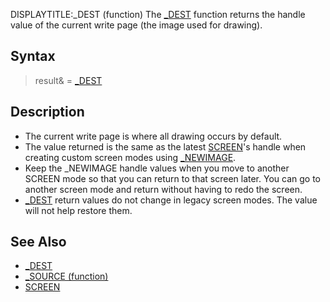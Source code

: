DISPLAYTITLE:_DEST (function)
The [_DEST](_DEST) function returns the handle value of the current write page (the image used for drawing).


## Syntax

> result& = [_DEST](_DEST)


## Description

* The current write page is where all drawing occurs by default.
* The value returned is the same as the latest [SCREEN](SCREEN)'s handle when creating custom screen modes using [_NEWIMAGE](_NEWIMAGE).
* Keep the _NEWIMAGE handle values when you move to another SCREEN mode so that you can return to that screen later. You can go to another screen mode and return without having to redo the screen. 
* [_DEST](_DEST) return values do not change in legacy screen modes. The value will not help restore them.


## See Also

* [_DEST](_DEST)
* [_SOURCE (function)](_SOURCE (function))
* [SCREEN](SCREEN)




